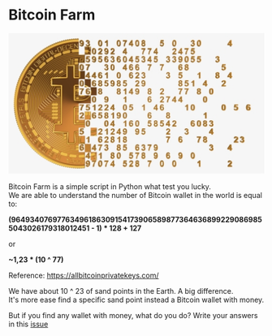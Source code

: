# Bitcoin Farm

![img.png](imgs/btc_numbers.png)

Bitcoin Farm is a simple script in Python what test you lucky.  
We are able to understand the number of Bitcoin wallet in the world is equal to:

**(964934076977634961863091541739065898773646368992290869855043026179318012451 - 1) * 128 + 127**

or

**~1,23 * (10 ^ 77)**

Reference: <https://allbitcoinprivatekeys.com/>

We have about 10 ^ 23 of sand points in the Earth. A big difference.  
It's more ease find a specific sand point instead a Bitcoin wallet with money.

But if you find any wallet with money, what do you do?
Write your answers in this [issue](https://github.com/raphaelsander/Bitcoin-Farm/issues/2)